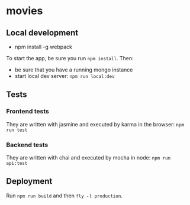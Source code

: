 # movies

## Local development

* npm install -g webpack

To start the app, be sure you run `npm install`. Then:
* be sure that you have a running mongo instance
* start local dev server: `npm run local:dev`

## Tests
### Frontend tests
They are written with jasmine and executed by karma in the browser: `npm run test`

### Backend tests
They are written with chai and executed by mocha in node: `npm run api:test`

## Deployment
Run `npm run build` and then `fly -l production`.
